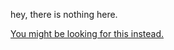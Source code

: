 hey, there is nothing here.


[You might be looking for this instead.](https://shambp.github.io/QUT-IT-Study-Guide/IAB305/Tutorials)
